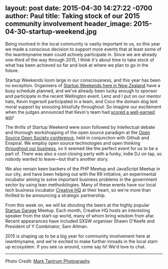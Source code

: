 layout: post
date: 2015-04-30 14:27:22 -0700
author: Paul
title: Taking stock of our 2015 community involvement
header_image: 2015-04-30-startup-weekend.jpg
----

<!-- excerpt -->

Being involved in the local community is vastly important to us, so this year we made a conscious decision to support more events that at least some of the iwantmyname team could actively participate in. Since we are already one-third of the way through 2015, I think it's about time to take stock of what has been achieved so far and look at where we plan to go in the future.

<!-- /excerpt -->

Startup Weekends loom large in our consciousness, and this year has been no exception. Organisers of [Startup Weekends here in New Zealand](http://www.startupweekend.co.nz/) have a busy schedule planned, and we've already been lucky enough to sponsor and participate in the recent Wellington event. Lenz and I put on our mentor hats, Kevin Ingersoll participated in a team, and Coco the domain dog lent moral support by snoozing blissfully throughout. So imagine our excitement when the judges announced that Kevin's team had [scored a well-earned win](https://twitter.com/iwantmynameNZ/status/587195037274005504)!

The thrills of Startup Weekend were soon followed by intellectual debate and thorough workshopping of the open source paradigm at the [Open Source Open Society conference](http://opensourceopensociety.com/), held in conjunction with Github and Enspiral. We employ open source technologies and open thinking [throughout our business](https://iwantmyname.com/blog/2015/03/does-open-source-contribute-to-a-more-open-society.html), so it seemed like the perfect event for us to be a part of. There was also a cool closing party with a funky, indie DJ on tap, so nobody wanted to leave—but that's another story.

We also remain keen backers of the PHP Meetup and JavaScript Meetup in our city, and have been helping out with the R9 initiative, an experimental incubator aiming to solve important business problems in the government sector by using lean methodologies. Many of these events have our local tech business incubator [Creative HQ](http://creativehq.co.nz/) at their heart, so we're more than thrilled to be announcing a strategic partnership.

From this week on, we will be shouting the beers at the highly popular [Startup Garage](http://www.meetup.com/StartupGarage/) Meetup. Each month, Creative HQ hosts an interesting speaker from the start-up world, many of whom bring wisdom from afar. Recent appearances have included SXSW organiser Shawn O'Keefe and President of Y Combinator, Sam Altman. 

2015 is shaping up to be a big year for community involvement here at iwantmyname, and we're excited to make further inroads in the local start-up ecosystem. If you see us around, come say hi! We'd love to chat. 

***

Photo Credit: [Mark Tantrum Photography](http://marktantrum.photoshelter.com/gallery-image/Startup-Weekend-Wellington-2015/G0000kh_BLuFtiHg/I0000cpYprJxO9W8/C00009qyVsLVsm0o)